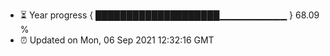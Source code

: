 - ⏳ Year progress { ████████████████████▁▁▁▁▁▁▁▁▁▁ } 68.09 %
- ⏰ Updated on Mon, 06 Sep 2021 12:32:16 GMT

